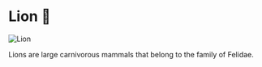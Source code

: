 # Lion :lion: 
 
![Lion](https://upload.wikimedia.org/wikipedia/commons/f/fa/Lion_au_repos_parc_pendjari.jpg) 
 
Lions are large carnivorous mammals that belong to the family of Felidae. 
